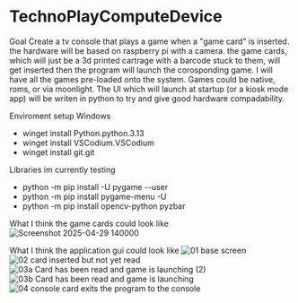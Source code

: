# TechnoPlayComputeDevice

Goal
Create a tv console that plays a game when a "game card" is inserted.
the hardware will be based on raspberry pi with a camera.
the game cards, which will just be a 3d printed cartrage with a barcode stuck to them, will get inserted then the program will launch the corosponding game.
I will have all the games pre-loaded onto the system.
Games could be native, roms, or via moonlight.
The UI which will launch at startup (or a kiosk mode app) will be writen in python to try and give good hardware compadability.




Enviroment setup
Windows
- winget install Python.python.3.13
- winget install VSCodium.VSCodium
- winget install git.git

Libraries im currently testing

- python -m pip install -U pygame --user
- python -m pip install pygame-menu -U
- python -m pip install opencv-python pyzbar

What I think the game cards could look like
![Screenshot 2025-04-29 140000](https://github.com/user-attachments/assets/3bdc72e1-8232-474d-8c21-0f145ece0e2c)


What I think the application gui could look like
![01 base screen](https://github.com/user-attachments/assets/d06ecfb3-2539-4616-8d38-444df0d85c86)
![02 card inserted but not yet read](https://github.com/user-attachments/assets/e47dfbc6-29d8-45f8-9ce0-b8e7851541f8)
![03a Card has been read and game is launching (2)](https://github.com/user-attachments/assets/8798754b-98c1-4d00-8e17-0c2fad250209)
![03b Card has been read and game is launching](https://github.com/user-attachments/assets/c7ef24a7-c4f9-4384-9c05-15d6e98e20d6)
![04 console card exits the program to the console](https://github.com/user-attachments/assets/9956bdb6-5975-489e-b717-5d9f3f8094c9)
